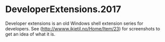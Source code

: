 # DeveloperExtensions.2017
Developer extensions is an old Windows shell extension series for developers. 
See (http://wwww.ikjetil.no/Home/Item/23) for screenshots to get an idea of what it is.
